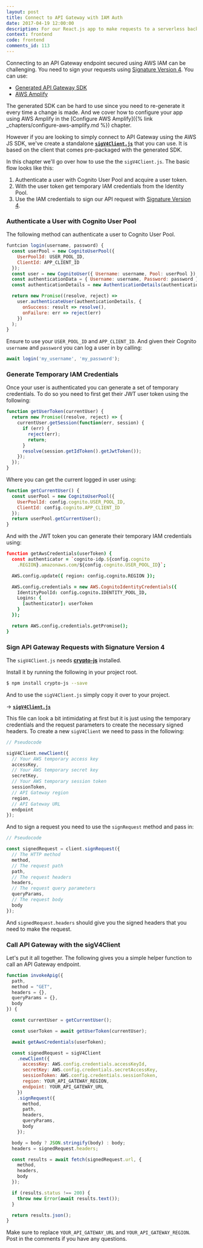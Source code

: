 ```yaml
---
layout: post
title: Connect to API Gateway with IAM Auth
date: 2017-04-19 12:00:00
description: For our React.js app to make requests to a serverless backend API secured using AWS IAM, we need to sign our requests using Signature Version 4. But to be able to do that we need to use our User Pool user token and get temporary IAM credentials from our Identity Pool. Using these temporary IAM credentials we can then generate the Signature Version 4 security headers and make a request using HTTP fetch.
context: frontend
code: frontend
comments_id: 113
---
```



Connecting to an API Gateway endpoint secured using AWS IAM can be challenging. You need to sign your requests using [Signature Version 4](http://docs.aws.amazon.com/general/latest/gr/signature-version-4.html). You can use:

- [Generated API Gateway SDK](https://docs.aws.amazon.com/apigateway/latest/developerguide/how-to-generate-sdk.html)
- [AWS Amplify](https://github.com/aws/aws-amplify)

The generated SDK can be hard to use since you need to re-generate it every time a change is made. And we cover how to configure your app using AWS Amplify in the [Configure AWS Amplify]({% link _chapters/configure-aws-amplify.md %}) chapter.

However if you are looking to simply connect to API Gateway using the AWS JS SDK, we've create a standalone [**`sigV4Client.js`**](https://github.com/AnomalyInnovations/sigV4Client) that you can use. It is based on the client that comes pre-packaged with the generated SDK.

In this chapter we'll go over how to use the the `sigV4Client.js`. The basic flow looks like this:

1. Authenticate a user with Cognito User Pool and acquire a user token.
2. With the user token get temporary IAM credentials from the Identity Pool.
3. Use the IAM credentials to sign our API request with [Signature Version 4](http://docs.aws.amazon.com/general/latest/gr/signature-version-4.html).

### Authenticate a User with Cognito User Pool

The following method can authenticate a user to Cognito User Pool.

``` js
funtcion login(username, password) {
  const userPool = new CognitoUserPool({
    UserPoolId: USER_POOL_ID,
    ClientId: APP_CLIENT_ID
  });
  const user = new CognitoUser({ Username: username, Pool: userPool });
  const authenticationData = { Username: username, Password: password };
  const authenticationDetails = new AuthenticationDetails(authenticationData);

  return new Promise((resolve, reject) =>
    user.authenticateUser(authenticationDetails, {
      onSuccess: result => resolve(),
      onFailure: err => reject(err)
    })
  );
}
```

Ensure to use your `USER_POOL_ID` and `APP_CLIENT_ID`. And given their Cognito `username` and `password` you can log a user in by calling:

``` js
await login('my_username', 'my_password');
```

### Generate Temporary IAM Credentials

Once your user is authenticated you can generate a set of temporary credentials. To do so you need to first get their JWT user token using the following:

``` js
function getUserToken(currentUser) {
  return new Promise((resolve, reject) => {
    currentUser.getSession(function(err, session) {
      if (err) {
        reject(err);
        return;
      }
      resolve(session.getIdToken().getJwtToken());
    });
  });
}
```

Where you can get the current logged in user using:

``` js
function getCurrentUser() {
  const userPool = new CognitoUserPool({
    UserPoolId: config.cognito.USER_POOL_ID,
    ClientId: config.cognito.APP_CLIENT_ID
  });
  return userPool.getCurrentUser();
}
```

And with the JWT token you can generate their temporary IAM credentials using:

``` coffee
function getAwsCredentials(userToken) {
  const authenticator = `cognito-idp.${config.cognito
    .REGION}.amazonaws.com/${config.cognito.USER_POOL_ID}`;

  AWS.config.update({ region: config.cognito.REGION });

  AWS.config.credentials = new AWS.CognitoIdentityCredentials({
    IdentityPoolId: config.cognito.IDENTITY_POOL_ID,
    Logins: {
      [authenticator]: userToken
    }
  });

  return AWS.config.credentials.getPromise();
}
```

### Sign API Gateway Requests with Signature Version 4

The `sigV4Client.js` needs [**crypto-js**](https://github.com/brix/crypto-js) installed.

Install it by running the following in your project root.

``` bash
$ npm install crypto-js --save
```

And to use the `sigV4Client.js` simply copy it over to your project.

&rarr; [**`sigV4Client.js`**](https://raw.githubusercontent.com/AnomalyInnovations/sigV4Client/master/sigV4Client.js)

This file can look a bit intimidating at first but it is just using the temporary credentials and the request parameters to create the necessary signed headers. To create a new `sigV4Client` we need to pass in the following:

``` javascript
// Pseudocode

sigV4Client.newClient({
  // Your AWS temporary access key
  accessKey,
  // Your AWS temporary secret key
  secretKey,
  // Your AWS temporary session token
  sessionToken,
  // API Gateway region
  region,
  // API Gateway URL
  endpoint
});
```

And to sign a request you need to use the `signRequest` method and pass in:

``` javascript
// Pseudocode

const signedRequest = client.signRequest({
  // The HTTP method
  method,
  // The request path
  path,
  // The request headers
  headers,
  // The request query parameters
  queryParams,
  // The request body
  body
});
```

And `signedRequest.headers` should give you the signed headers that you need to make the request.

### Call API Gateway with the sigV4Client

Let's put it all together. The following gives you a simple helper function to call an API Gateway endpoint.

``` js
function invokeApig({
  path,
  method = "GET",
  headers = {},
  queryParams = {},
  body
}) {

  const currentUser = getCurrentUser();

  const userToken = await getUserToken(currentUser);

  await getAwsCredentials(userToken);

  const signedRequest = sigV4Client
    .newClient({
      accessKey: AWS.config.credentials.accessKeyId,
      secretKey: AWS.config.credentials.secretAccessKey,
      sessionToken: AWS.config.credentials.sessionToken,
      region: YOUR_API_GATEWAY_REGION,
      endpoint: YOUR_API_GATEWAY_URL
    })
    .signRequest({
      method,
      path,
      headers,
      queryParams,
      body
    });

  body = body ? JSON.stringify(body) : body;
  headers = signedRequest.headers;

  const results = await fetch(signedRequest.url, {
    method,
    headers,
    body
  });

  if (results.status !== 200) {
    throw new Error(await results.text());
  }

  return results.json();
}
```

Make sure to replace `YOUR_API_GATEWAY_URL` and `YOUR_API_GATEWAY_REGION`. Post in the comments if you have any questions.
